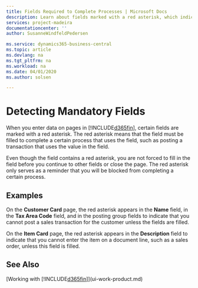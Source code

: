 ```yaml
---
title: Fields Required to Complete Processes | Microsoft Docs
description: Learn about fields marked with a red asterisk, which indicates that they are required and must be filled in to complete a processes.
services: project-madeira
documentationcenter: ''
author: SusanneWindfeldPedersen

ms.service: dynamics365-business-central
ms.topic: article
ms.devlang: na
ms.tgt_pltfrm: na
ms.workload: na
ms.date: 04/01/2020
ms.author: solsen

---
```

# Detecting Mandatory Fields
When you enter data on pages in [!INCLUDE[d365fin](includes/d365fin_md.md)], certain fields are marked with a red asterisk. The red asterisk means that the field must be filled to complete a certain process that uses the field, such as posting a transaction that uses the value in the field.

Even though the field contains a red asterisk, you are not forced to fill in the field before you continue to other fields or close the page. The red asterisk only serves as a reminder that you will be blocked from completing a certain process.

## Examples
On the **Customer Card** page, the red asterisk appears in the **Name** field, in the **Tax Area Code** field, and in the posting group fields to indicate that you cannot post a sales transaction for the customer unless the fields are filled.

On the **Item Card** page, the red asterisk appears in the **Description** field to indicate that you cannot enter the item on a document line, such as a sales order, unless this field is filled.

## See Also
[Working with [!INCLUDE[d365fin](includes/d365fin_md.md)]](ui-work-product.md)
